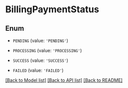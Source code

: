# BillingPaymentStatus


## Enum

* `PENDING` (value: `'PENDING'`)

* `PROCESSING` (value: `'PROCESSING'`)

* `SUCCESS` (value: `'SUCCESS'`)

* `FAILED` (value: `'FAILED'`)

[[Back to Model list]](../README.md#documentation-for-models) [[Back to API list]](../README.md#documentation-for-api-endpoints) [[Back to README]](../README.md)


